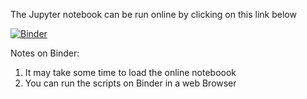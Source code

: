 
The Jupyter notebook can be run online by clicking on this link below

[![Binder](https://mybinder.org/badge_logo.svg)](https://mybinder.org/v2/gh/mindhunter-dark/edb_assignment/HEAD?labpath=Assignment.ipynb)

Notes on Binder:
1. It may take some time to load the online noteboook
2. You can run the scripts on Binder in a web Browser
